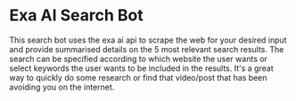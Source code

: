 # Exa AI Search Bot

This search bot uses the exa ai api to scrape the web for your desired input and provide summarised details on the 5 most relevant search results.
The search can be specified according to which website the user wants or select keywords the user wants to be included in the results.
It's a great way to quickly do some research or find that video/post that has been avoiding you on the internet.
